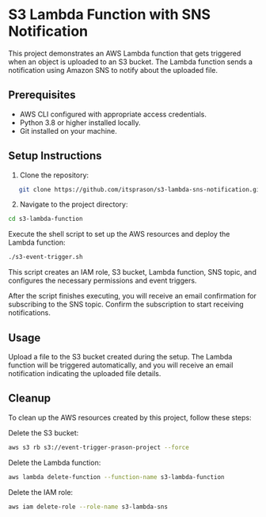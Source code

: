 # S3 Lambda Function with SNS Notification

This project demonstrates an AWS Lambda function that gets triggered when an object is uploaded to an S3 bucket. The Lambda function sends a notification using Amazon SNS to notify about the uploaded file.

## Prerequisites

- AWS CLI configured with appropriate access credentials.
- Python 3.8 or higher installed locally.
- Git installed on your machine.

## Setup Instructions

1. Clone the repository:

```bash
   git clone https://github.com/itsprason/s3-lambda-sns-notification.git
```
2. Navigate to the project directory:
    
```bash
cd s3-lambda-function
```

Execute the shell script to set up the AWS resources and deploy the Lambda function:

``` bash
./s3-event-trigger.sh
```

This script creates an IAM role, S3 bucket, Lambda function, SNS topic, and configures the necessary permissions and event triggers.

After the script finishes executing, you will receive an email confirmation for subscribing to the SNS topic. Confirm the subscription to start receiving notifications.

## Usage

Upload a file to the S3 bucket created during the setup. The Lambda function will be triggered automatically, and you will receive an email notification indicating the uploaded file details.


## Cleanup

To clean up the AWS resources created by this project, follow these steps:

Delete the S3 bucket:

``` bash
aws s3 rb s3://event-trigger-prason-project --force
```

Delete the Lambda function:

``` bash
aws lambda delete-function --function-name s3-lambda-function
```

Delete the IAM role:

```bash
aws iam delete-role --role-name s3-lambda-sns
```
